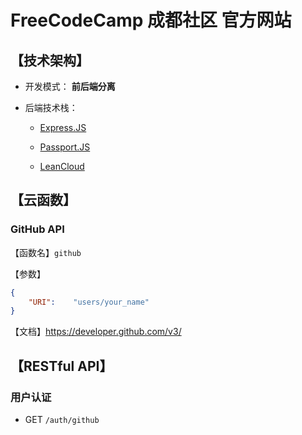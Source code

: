# FreeCodeCamp 成都社区 官方网站



## 【技术架构】

 - 开发模式： **前后端分离**

 - 后端技术栈：

   - [Express.JS](https://expressjs.com/zh-cn/)

   - [Passport.JS](http://passportjs.org/)

   - [LeanCloud](https://leancloud.cn/)



## 【云函数】


### GitHub API

【函数名】`github`

【参数】
```JSON
{
    "URI":    "users/your_name"
}
```
【文档】https://developer.github.com/v3/



## 【RESTful API】


### 用户认证

 - GET `/auth/github`